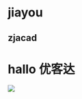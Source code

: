 # jiayou
## zjacad
# hallo 优客达
![](https://qgt-style.oss-cn-hangzhou.aliyuncs.com/newcoursep4/g1/g1-2-2/tenor.gif)
